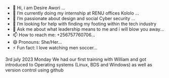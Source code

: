 

- 🔭 Hi, i am Desire Awori ...
- 🌱 I’m currently doing my internship at RENU offices Kololo ...
- 👯 I’m passionate about design and social Cyber security ...
- 🤔 I’m looking for help with finding my footing within the tech industry
- 💬 Ask me about what leadership means to me and i will blow you away...
- 📫 How to reach me: +256757760706...
- 😄 Pronouns: She/Her...
- ⚡ Fun fact: I love watching men soccer...

3rd july 2023 Monday
We had our first training with William and got introduced to Operating systems (Linux, BDS and Windows) as well as version control using github
